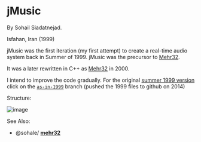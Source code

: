 # jMusic
By Sohail Siadatnejad.

Isfahan, Iran (1999)

jMusic was the first iteration (my first attempt) to create a real-time audio system back in Summer of 1999. jMusic was the precursor to [Mehr32](https://github.com/sohale/mehr32).

It was a later rewritten in C++ as [Mehr32](https://github.com/sohale/mehr32) in 2000.

I intend to improve the code gradually. For the original [summer 1999 version](https://github.com/sohale/jMusic/tree/as-in-1999) click on the [`as-in-1999`](https://github.com/sohale/jMusic/tree/as-in-1999) branch (pushed the 1999 files to github on 2014)


Structure:
<!-- https://docs.google.com/presentation/d/1g1bCBDmHZhPk7cXdbi13iPy7Bf795LBN8tILLNhgtpI/edit?usp=sharing -->
<!-- https://docs.google.com/presentation/d/1g1bCBDmHZhPk7cXdbi13iPy7Bf795LBN8tILLNhgtpI/edit?usp=sharing -->
<!-- https://drive.google.com/file/d/1FVnb_EE_Ed-fHh6bQRfH3-_lgcz18evU/view?usp=sharing -->


![image]( https://drive.google.com/uc?export=view&id=1FVnb_EE_Ed-fHh6bQRfH3-_lgcz18evU   "jMusic classes" )

See Also:
* @sohale/ **[mehr32](https://github.com/sohale/mehr32)**
